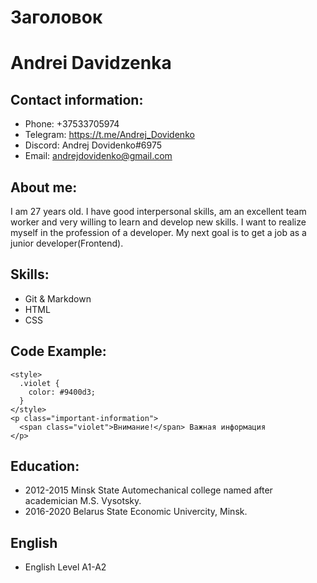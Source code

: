 # Заголовок
# **Andrei Davidzenka**
## **Contact information:**
- Phone: +37533705974
- Telegram: https://t.me/Andrej_Dovidenko
- Discord: Andrej Dovidenko#6975
- Email: andrejdovidenko@gmail.com
## **About me:**
I am 27 years old. I have good interpersonal skills, am an excellent team worker and very willing to learn and develop new skills.
I want to realize myself in the profession of a developer. My next goal is to get a job as a junior developer(Frontend).
## **Skills:**
- Git & Markdown
- HTML
- CSS
## **Code Example:**
```
<style>
  .violet {
    color: #9400d3;
  }
</style>
<p class="important-information">
  <span class="violet">Внимание!</span> Важная информация
</p>
```
## **Education:**
- 2012-2015 Minsk State Automechanical college named after academician M.S. Vysotsky.
- 2016-2020 Belarus State Economic Univercity, Minsk. 
## **English**
- English Level A1-A2